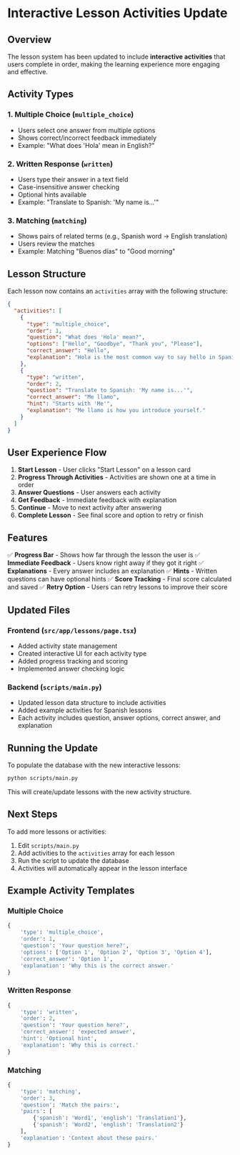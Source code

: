 # Interactive Lesson Activities Update

## Overview
The lesson system has been updated to include **interactive activities** that users complete in order, making the learning experience more engaging and effective.

## Activity Types

### 1. **Multiple Choice** (`multiple_choice`)
- Users select one answer from multiple options
- Shows correct/incorrect feedback immediately
- Example: "What does 'Hola' mean in English?"

### 2. **Written Response** (`written`)
- Users type their answer in a text field
- Case-insensitive answer checking
- Optional hints available
- Example: "Translate to Spanish: 'My name is...'"

### 3. **Matching** (`matching`)
- Shows pairs of related terms (e.g., Spanish word → English translation)
- Users review the matches
- Example: Matching "Buenos días" to "Good morning"

## Lesson Structure

Each lesson now contains an `activities` array with the following structure:

```json
{
  "activities": [
    {
      "type": "multiple_choice",
      "order": 1,
      "question": "What does 'Hola' mean?",
      "options": ["Hello", "Goodbye", "Thank you", "Please"],
      "correct_answer": "Hello",
      "explanation": "Hola is the most common way to say hello in Spanish!"
    },
    {
      "type": "written",
      "order": 2,
      "question": "Translate to Spanish: 'My name is...'",
      "correct_answer": "Me llamo",
      "hint": "Starts with 'Me'",
      "explanation": "Me llamo is how you introduce yourself."
    }
  ]
}
```

## User Experience Flow

1. **Start Lesson** - User clicks "Start Lesson" on a lesson card
2. **Progress Through Activities** - Activities are shown one at a time in order
3. **Answer Questions** - User answers each activity
4. **Get Feedback** - Immediate feedback with explanation
5. **Continue** - Move to next activity after answering
6. **Complete Lesson** - See final score and option to retry or finish

## Features

✅ **Progress Bar** - Shows how far through the lesson the user is
✅ **Immediate Feedback** - Users know right away if they got it right
✅ **Explanations** - Every answer includes an explanation
✅ **Hints** - Written questions can have optional hints
✅ **Score Tracking** - Final score calculated and saved
✅ **Retry Option** - Users can retry lessons to improve their score

## Updated Files

### Frontend (`src/app/lessons/page.tsx`)
- Added activity state management
- Created interactive UI for each activity type
- Added progress tracking and scoring
- Implemented answer checking logic

### Backend (`scripts/main.py`)
- Updated lesson data structure to include activities
- Added example activities for Spanish lessons
- Each activity includes question, answer options, correct answer, and explanation

## Running the Update

To populate the database with the new interactive lessons:

```bash
python scripts/main.py
```

This will create/update lessons with the new activity structure.

## Next Steps

To add more lessons or activities:

1. Edit `scripts/main.py`
2. Add activities to the `activities` array for each lesson
3. Run the script to update the database
4. Activities will automatically appear in the lesson interface

## Example Activity Templates

### Multiple Choice
```python
{
    'type': 'multiple_choice',
    'order': 1,
    'question': 'Your question here?',
    'options': ['Option 1', 'Option 2', 'Option 3', 'Option 4'],
    'correct_answer': 'Option 1',
    'explanation': 'Why this is the correct answer.'
}
```

### Written Response
```python
{
    'type': 'written',
    'order': 2,
    'question': 'Your question here?',
    'correct_answer': 'expected answer',
    'hint': 'Optional hint',
    'explanation': 'Why this is correct.'
}
```

### Matching
```python
{
    'type': 'matching',
    'order': 3,
    'question': 'Match the pairs:',
    'pairs': [
        {'spanish': 'Word1', 'english': 'Translation1'},
        {'spanish': 'Word2', 'english': 'Translation2'}
    ],
    'explanation': 'Context about these pairs.'
}
```
